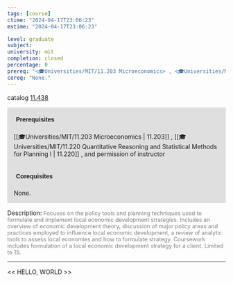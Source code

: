 ```yaml
---
tags: [course]
ctime: "2024-04-17T23:06:23"
mstime: "2024-04-17T23:06:23"

level: graduate
subject: 
university: mit
completion: closed
percentage: 0
prereq: "<🎓Universities/MIT/11.203 Microeconomics> , <🎓Universities/MIT/11.220 Quantitative Reasoning and Statistical Methods for Planning I> , and permission of instructor"
coreq: "None."
---
```


catalog [11.438](http://student.mit.edu/catalog/m11c.html#11.438)

<span style="display: block; padding: 15px; background-color: rgb(100, 100, 100, 0.2);"><font id="m_prereq578_0" style="display: block; font-family: Arial, sans-serif; font-weight: bold; padding: 5px">Prerequisites</font><br><span id="prereq578_0">[[🎓Universities/MIT/11.203 Microeconomics | 11.203]] , [[🎓Universities/MIT/11.220 Quantitative Reasoning and Statistical Methods for Planning I | 11.220]] , and permission of instructor</span></span>
<span style="display: block; padding: 15px; background-color: rgb(100, 100, 100, 0.2);"><font id="m_coreq578_0" style="display: block; font-family: Arial, sans-serif; font-weight: bold; padding: 5px">Corequisites</font><br><span id="coreq578_0">None.</span></span>

<font style="">Description:</font>
<font style="color: grey; font-size: 0.8rem;">Focuses on the policy tools and planning techniques used to formulate and implement local economic development strategies. Includes an overview of economic development theory, discussion of major policy areas and practices employed to influence local economic development, a review of analytic tools to assess local economies and how to formulate strategy. Coursework includes formulation of a local economic development strategy for a client. Limited to 15.</font>



---

<< HELLO, WORLD >>
